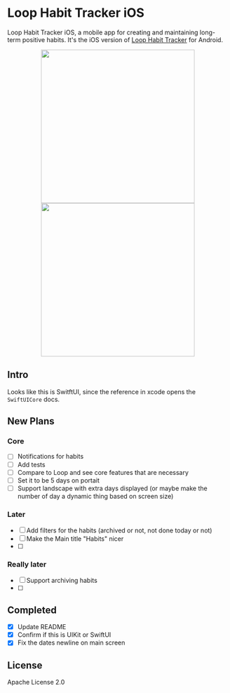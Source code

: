 # Loop Habit Tracker iOS

Loop Habit Tracker iOS, a mobile app for creating and maintaining long-term positive habits. It's the iOS version of [Loop Habit Tracker](https://github.com/iSoron/uhabits) for Android.

<p align="center">
  <img src="./Screenshots/screenshot1.png?raw=true" width="350"/>
  <img src="./Screenshots/screenshot2.png?raw=true" width="350" hspace="20"/>
</p>

## Intro
Looks like this is SwitftUI, since the reference in xcode opens the `SwiftUICore` docs.


## New Plans
### Core
- [ ] Notifications for habits
- [ ] Add tests
- [ ] Compare to Loop and see core features that are necessary
- [ ] Set it to be 5 days on portait
- [ ] Support landscape with extra days displayed (or maybe make the number of day a dynamic thing based on screen size)

### Later
- [ ] Add filters for the habits (archived or not, not done today or not)
- [ ] Make the Main title "Habits" nicer
- [ ]

### Really later
- [ ] Support archiving habits
- [ ] 

## Completed
- [x] Update README
- [x] Confirm if this is UIKit or SwiftUI
- [x] Fix the dates newline on main screen

## License

Apache License 2.0

